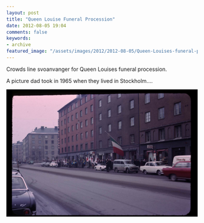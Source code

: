 ```yaml
---
layout: post
title: "Queen Louise Funeral Procession"
date: 2012-08-05 19:04
comments: false
keywords:
- archive
featured_image: "/assets/images/2012/2012-08-05/Queen-Louises-funeral-procession.jpg"
---
```

Crowds line svoanvanger for Queen Louises funeral procession.

A picture dad took in 1965 when they lived in Stockholm....

![Queen Louises funeral procession](/assets/images/2012/2012-08-05/Queen-Louises-funeral-procession.jpg)


